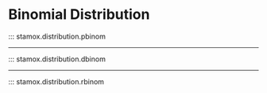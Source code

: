 # Binomial Distribution

::: stamox.distribution.pbinom

---

::: stamox.distribution.dbinom

---

::: stamox.distribution.rbinom